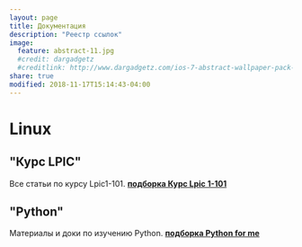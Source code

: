 ```yaml
---
layout: page
title: Документация
description: "Реестр ссылок"
image:
  feature: abstract-11.jpg
  #credit: dargadgetz
  #creditlink: http://www.dargadgetz.com/ios-7-abstract-wallpaper-pack-for-iphone-5-and-ipod-touch-retina/
share: true
modified: 2018-11-17T15:14:43-04:00
---
```


# Linux

## "Курс LPIC"
Все статьи по курсу Lpic1-101. **[подборка Курс Lpic 1-101](/tags/#LPIC1-101)**

## "Python"
Материалы и доки по изучению Python. **[подборка Python for me](/tags/PYTHON-FOR-ME)**